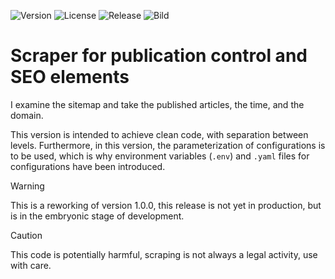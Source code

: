 ![Version](https://img.shields.io/badge/version-2.0.0-blue)
![License](https://img.shields.io/badge/license-Proprietary-orange)
![Release](https://img.shields.io/badge/Release-Pre_alpha-brown)
![Bild](https://img.shields.io/badge/Production_Build-v1.0.0-darkgreen)

# Scraper for publication control and SEO elements

I examine the sitemap and take the published articles, the time, and the domain.

This version is intended to achieve clean code, with separation between levels.
Furthermore, in this version, the parameterization of configurations is to be used, which is why environment variables
(`.env`) and `.yaml` files for configurations have been introduced.

> [!WARNING]  
> This is a reworking of version 1.0.0, this release is not yet in production, but is in the embryonic stage 
> of development.

> [!CAUTION]
> This code is potentially harmful, scraping is not always a legal activity, use with care.